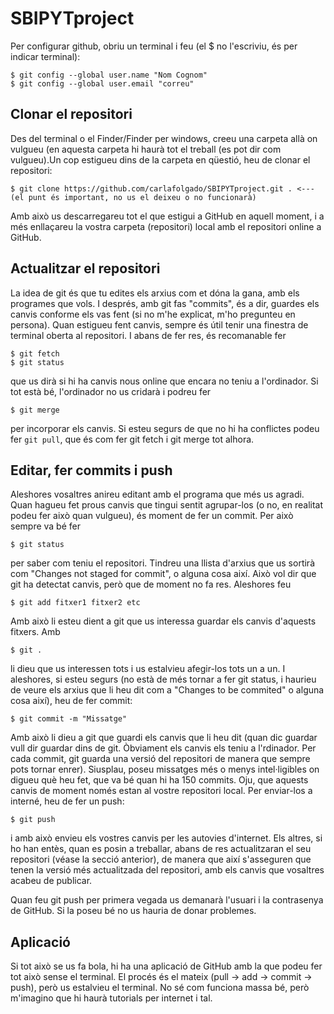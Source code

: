 # SBIPYTproject
Per configurar github, obriu un terminal i feu (el $ no l'escriviu, és per indicar terminal):

```{sh} 
$ git config --global user.name "Nom Cognom"
$ git config --global user.email "correu"
```

## Clonar el repositori
Des del terminal o el Finder/Finder per windows, creeu una carpeta allà on vulgueu (en aquesta carpeta hi haurà tot el treball (es pot dir com vulgueu).Un cop estigueu dins de la carpeta en qüestió, heu de clonar el repositori:
```{sh} 
$ git clone https://github.com/carlafolgado/SBIPYTproject.git . <---(el punt és important, no us el deixeu o no funcionarà)
```
Amb això us descarregareu tot el que estigui a GitHub en aquell moment, i a més enllaçareu la vostra carpeta (repositori) local amb el repositori online a GitHub.

## Actualitzar el repositori
La idea de git és que tu edites els arxius com et dóna la gana, amb els programes que vols. I després, amb git fas "commits", és a dir, guardes els canvis conforme els vas fent (si no m'he explicat, m'ho pregunteu en persona). Quan estigueu fent canvis, sempre és útil tenir una finestra de terminal oberta al repositori. I abans de fer res, és recomanable fer
```
$ git fetch
$ git status
```
que us dirà si hi ha canvis nous online que encara no teniu a l'ordinador. Si tot està bé, l'ordinador no us cridarà i podreu fer
```{sh}
$ git merge
```
per incorporar els canvis. Si esteu segurs de que no hi ha conflictes podeu fer ```git pull```, que és com fer git fetch i git merge tot alhora.

## Editar, fer commits i push
Aleshores vosaltres anireu editant amb el programa que més us agradi. Quan hagueu fet prous canvis que tingui sentit agrupar-los (o no, en realitat podeu fer això quan vulgueu), és moment de fer un commit. Per això sempre va bé fer
```
$ git status
```
per saber com teniu el repositori. Tindreu una llista d'arxius que us sortirà com "Changes not staged for commit", o alguna cosa així. Això vol dir que git ha detectat canvis, però que de moment no fa res. Aleshores feu
```
$ git add fitxer1 fitxer2 etc
```
Amb això li esteu dient a git que us interessa guardar els canvis d'aquests fitxers. Amb
```
$ git .
```
li dieu que us interessen tots i us estalvieu afegir-los tots un a un. I aleshores, si esteu segurs (no està de més tornar a fer git status, i haurieu de veure els arxius que li heu dit com a "Changes to be commited" o alguna cosa així), heu de fer commit:
```
$ git commit -m "Missatge"
```
Amb això li dieu a git que guardi els canvis que li heu dit (quan dic guardar vull dir guardar dins de git. Òbviament els canvis els teniu a l'rdinador. Per cada commit, git guarda una versió del repositori de manera que sempre pots tornar enrer). Siusplau, poseu missatges més o menys intel·ligibles on digueu què heu fet, que va bé quan hi ha 150 commits. Oju, que aquests canvis de moment només estan al vostre repositori local. Per enviar-los a interné, heu de fer un push:
```
$ git push
```
i amb això envieu els vostres canvis per les autovies d'internet. Els altres, si ho han entès, quan es posin a treballar, abans de res actualitzaran el seu repositori (véase la secció anterior), de manera que així s'asseguren que tenen la versió més actualitzada del repositori, amb els canvis que vosaltres acabeu de publicar.

Quan feu git push per primera vegada us demanarà l'usuari i la contrasenya de GitHub. Si la poseu bé no us hauria de donar problemes.

## Aplicació
Si tot això se us fa bola, hi ha una aplicació de GitHub amb la que podeu fer tot això sense el terminal. El procés és el mateix (pull -> add -> commit -> push), però us estalvieu el terminal. No sé com funciona massa bé, però m'imagino que hi haurà tutorials per internet i tal.
